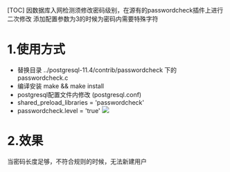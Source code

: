 [TOC]
因数据库入网检测须修改密码级别，在源有的passwordcheck插件上进行二次修改
添加配置参数为3的时候为密码内需要特殊字符
# 1.使用方式
* 替换目录 ../postgresql-11.4/contrib/passwordcheck 下的 passwordcheck.c
* 编译安装 make && make install
* postgresql配置文件内修改 (postgresql.conf)
* shared_preload_libraries = 'passwordcheck'
* passwordcheck.level = 'true'
![](index_files/1abfaa30-e518-48cf-89f4-5bc8ef22df34.png)

# 2.效果
当密码长度足够，不符合规则的时候，无法新建用户
